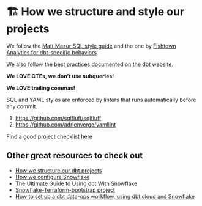 # 🏗️ How we structure and style our projects

We follow the [Matt Mazur SQL style guide](https://github.com/mattm/sql-style-guide) and the one by [Fishtown Analytics for dbt-specific behaviors](https://github.com/fishtown-analytics/corp/blob/master/dbt_coding_conventions.md#sql-style-guide).

We also follow the [best practices documented on the dbt website](https://docs.getdbt.com/docs/guides/best-practices/).

**We LOVE CTEs, we don’t use subqueries!**

**We LOVE trailing commas!**

SQL and YAML styles are enforced by linters that runs automatically before any commit.

1. https://github.com/sqlfluff/sqlfluff
2. https://github.com/adrienverge/yamllint

Find a good project checklist [here](https://discourse.getdbt.com/t/your-essential-dbt-project-checklist/1377)

## Other great resources to check out

- [How we structure our dbt projects](https://discourse.getdbt.com/t/how-we-structure-our-dbt-projects/355)
- [How we configure Snowflake](https://blog.getdbt.com/how-we-configure-snowflake/)
- [The Ultimate Guide to Using dbt With Snowflake](https://medium.com/geekculture/the-ultimate-guide-to-using-dbt-with-snowflake-2d4bfc37b2fc)
- [Snowflake-Terraform-bootstrap project](https://github.com/Hiflylabs/snowflake-terraform-boostrap)
- [How to set up a dbt data-ops workflow, using dbt cloud and Snowflake](https://www.startdataengineering.com/post/cicd-dbt/)